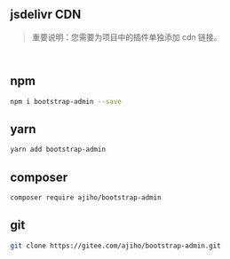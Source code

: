 ## jsdelivr CDN

> 重要说明：您需要为项目中的插件单独添加 cdn 链接。

```bash

```
```bash

```

## npm

```bash
npm i bootstrap-admin --save
```

## yarn

```bash
yarn add bootstrap-admin
```

## composer

```bash
composer require ajiho/bootstrap-admin
```
## git


```bash
git clone https://gitee.com/ajiho/bootstrap-admin.git
```

